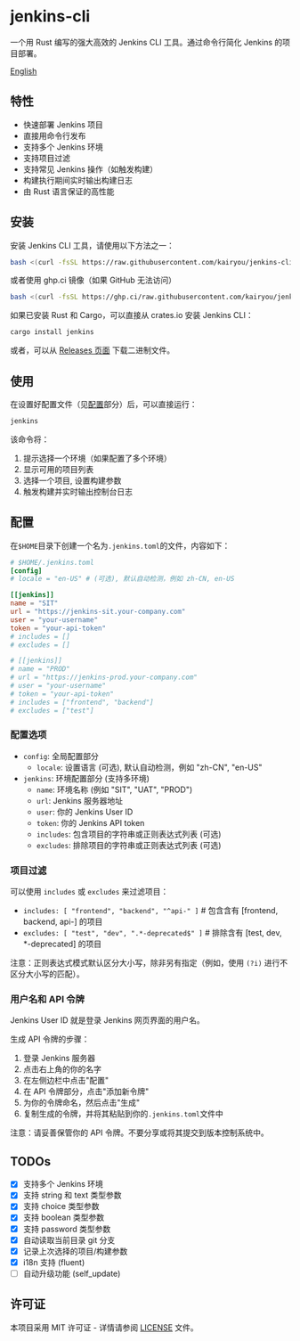 # jenkins-cli

一个用 Rust 编写的强大高效的 Jenkins CLI 工具。通过命令行简化 Jenkins 的项目部署。

[English](README.md)

## 特性

- 快速部署 Jenkins 项目
- 直接用命令行发布
- 支持多个 Jenkins 环境
- 支持项目过滤
- 支持常见 Jenkins 操作（如触发构建）
- 构建执行期间实时输出构建日志
- 由 Rust 语言保证的高性能

## 安装

安装 Jenkins CLI 工具，请使用以下方法之一：

```bash
bash <(curl -fsSL https://raw.githubusercontent.com/kairyou/jenkins-cli/main/scripts/install.sh)
```

或者使用 ghp.ci 镜像（如果 GitHub 无法访问）

```bash
bash <(curl -fsSL https://ghp.ci/raw.githubusercontent.com/kairyou/jenkins-cli/main/scripts/install.sh)
```

如果已安装 Rust 和 Cargo，可以直接从 crates.io 安装 Jenkins CLI：

```bash
cargo install jenkins
```

或者，可以从 [Releases 页面](https://github.com/kairyou/jenkins-cli/releases) 下载二进制文件。

## 使用

在设置好配置文件（见[配置](#configuration)部分）后，可以直接运行：

```bash
jenkins
```

该命令将：

1. 提示选择一个环境（如果配置了多个环境）
2. 显示可用的项目列表
3. 选择一个项目, 设置构建参数
4. 触发构建并实时输出控制台日志

## 配置

在`$HOME`目录下创建一个名为`.jenkins.toml`的文件，内容如下：

```toml
# $HOME/.jenkins.toml
[config]
# locale = "en-US" # (可选), 默认自动检测，例如 zh-CN, en-US

[[jenkins]]
name = "SIT"
url = "https://jenkins-sit.your-company.com"
user = "your-username"
token = "your-api-token"
# includes = []
# excludes = []

# [[jenkins]]
# name = "PROD"
# url = "https://jenkins-prod.your-company.com"
# user = "your-username"
# token = "your-api-token"
# includes = ["frontend", "backend"]
# excludes = ["test"]
```

### 配置选项

- `config`: 全局配置部分
  - `locale`: 设置语言 (可选), 默认自动检测，例如 "zh-CN", "en-US"
- `jenkins`: 环境配置部分 (支持多环境)
  - `name`: 环境名称 (例如 "SIT", "UAT", "PROD")
  - `url`: Jenkins 服务器地址
  - `user`: 你的 Jenkins User ID
  - `token`: 你的 Jenkins API token
  - `includes`: 包含项目的字符串或正则表达式列表 (可选)
  - `excludes`: 排除项目的字符串或正则表达式列表 (可选)

### 项目过滤

可以使用 `includes` 或 `excludes` 来过滤项目：

- `includes: [ "frontend", "backend", "^api-" ]` # 包含含有 [frontend, backend, api-] 的项目
- `excludes: [ "test", "dev", ".*-deprecated$" ]` # 排除含有 [test, dev, *-deprecated] 的项目

注意：正则表达式模式默认区分大小写，除非另有指定（例如，使用 `(?i)` 进行不区分大小写的匹配）。

### 用户名和 API 令牌

Jenkins User ID 就是登录 Jenkins 网页界面的用户名。

生成 API 令牌的步骤：

1. 登录 Jenkins 服务器
2. 点击右上角的你的名字
3. 在左侧边栏中点击"配置"
4. 在 API 令牌部分，点击"添加新令牌"
5. 为你的令牌命名，然后点击"生成"
6. 复制生成的令牌，并将其粘贴到你的`.jenkins.toml`文件中

注意：请妥善保管你的 API 令牌。不要分享或将其提交到版本控制系统中。

## TODOs

- [x] 支持多个 Jenkins 环境
- [x] 支持 string 和 text 类型参数
- [x] 支持 choice 类型参数
- [x] 支持 boolean 类型参数
- [x] 支持 password 类型参数
- [x] 自动读取当前目录 git 分支
- [x] 记录上次选择的项目/构建参数
- [x] i18n 支持 (fluent)
- [ ] 自动升级功能 (self_update)

## 许可证

本项目采用 MIT 许可证 - 详情请参阅 [LICENSE](LICENSE) 文件。

